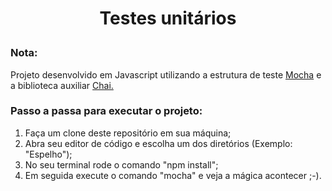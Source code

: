 # <p align="center">Testes unitários</p>
### Nota: 
<p>Projeto desenvolvido em Javascript utilizando a estrutura de teste <a href="https://mochajs.org/" target="_blank">Mocha</a> e a biblioteca auxiliar <a href="https://www.chaijs.com/#:~:text=Chai%20is%20a%20BDD%20%2F%20TDD,with%20any%20javascript%20testing%20framework." target="_blank">Chai.</a></p>

### Passo a passa para executar o projeto: <br/>

<ol>
  <li>Faça um clone deste repositório em sua máquina;</li>
  <li>Abra seu editor de código e escolha um dos diretórios (Exemplo:  "Espelho");</li>
  <li>No seu terminal rode o comando "npm install";</li>
  <li>Em seguida execute o comando "mocha" e veja a mágica acontecer ;-).</li>
</ol>


